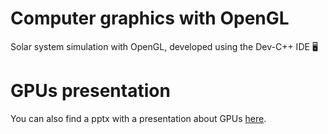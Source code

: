 # Computer graphics with OpenGL
Solar system simulation with OpenGL, developed using the Dev-C++ IDE 🖥️

# GPUs presentation
You can also find a pptx with a presentation about GPUs [here](https://github.com/AlvaroMartinezQ/computer_graphics/tree/master/presentation).
